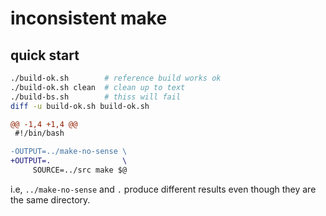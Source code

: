 # inconsistent make

## quick start

``` bash
./build-ok.sh        # reference build works ok
./build-ok.sh clean  # clean up to text
./build-bs.sh        # thiss will fail
diff -u build-ok.sh build-ok.sh
```


``` patch
@@ -1,4 +1,4 @@
 #!/bin/bash

-OUTPUT=../make-no-sense \
+OUTPUT=.                \
     SOURCE=../src make $@
```

i.e, `../make-no-sense` and `.` produce different results even though they are the same directory.